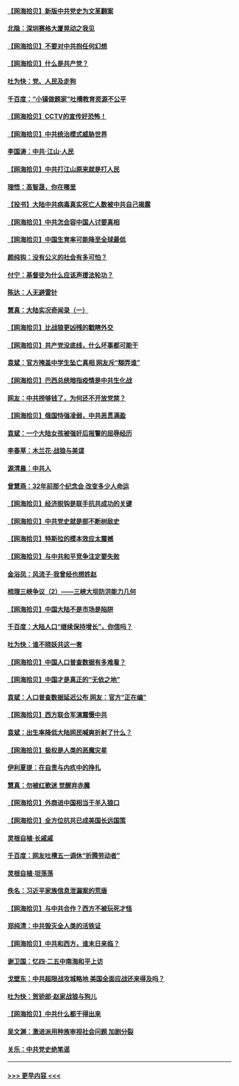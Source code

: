 #### [【网海拾贝】新版中共党史为文革翻案](../pages/nsc993/n12967526.md?t=05222102) 
#### [北隐：深圳赛格大厦晃动之我见](../pages/nsc993/n12967393.md?t=05222102) 
#### [【网海拾贝】不要对中共抱任何幻想](../pages/nsc993/n12965222.md?t=05222102) 
#### [【网海拾贝】什么是共产党？](../pages/nsc993/n12962781.md?t=05222102) 
#### [吐为快：党、人民及走狗](../pages/nsc993/n12962747.md?t=05222102) 
#### [千百度：“小镇做题家”吐槽教育资源不公平](../pages/nsc993/n12962705.md?t=05222102) 
#### [【网海拾贝】CCTV的宣传好恐怖！](../pages/nsc993/n12959984.md?t=05222102) 
#### [【网海拾贝】中共统治模式威胁世界](../pages/nsc993/n12957622.md?t=05222102) 
#### [李国涛：中共‧江山‧人民](../pages/nsc993/n12957502.md?t=05222102) 
#### [【网海拾贝】中共打江山原来就是打人民](../pages/nsc993/n12954345.md?t=05222102) 
#### [理悟：高智晟，你在哪里](../pages/nsc993/n12953115.md?t=05222102) 
#### [【投书】大陆中共病毒真实死亡人数被中共自己揭露](../pages/nsc993/n12953050.md?t=05222102) 
#### [【网海拾贝】中共怎会容中国人讨要真相](../pages/nsc993/n12952161.md?t=05222102) 
#### [【网海拾贝】中国生育率可能降至全球最低](../pages/nsc993/n12948793.md?t=05222102) 
#### [颜纯钩：没有公义的社会有多可怕？](../pages/nsc993/n12947626.md?t=05222102) 
#### [付宁：基督徒为什么应该声援法轮功？](../pages/nsc993/n12947233.md?t=05222102) 
#### [陈达：人无避雷针](../pages/nsc993/n12947098.md?t=05222102) 
#### [慧真：大陆实况奇闻录（一）](../pages/nsc993/n12945811.md?t=05222102) 
#### [【网海拾贝】比战狼更凶残的戳瞎外交](../pages/nsc993/n12945717.md?t=05222102) 
#### [【网海拾贝】共产党没底线，什么坏事都可能干](../pages/nsc993/n12942090.md?t=05222102) 
#### [袁斌：官方掩盖中学生坠亡真相 网友斥“糊弄谁”](../pages/nsc993/n12942029.md?t=05222102) 
#### [【网海拾贝】巴西总统暗指疫情是中共生化战](../pages/nsc993/n12938999.md?t=05222102) 
#### [网友：中共捞够钱了，为何还不开放党禁？](../pages/nsc993/n12938952.md?t=05222102) 
#### [【网海拾贝】俄国恃强凌弱，中共恶贯满盈](../pages/nsc993/n12936626.md?t=05222102) 
#### [袁斌：一个大陆女孩被强奸后报警的屈辱经历](../pages/nsc993/n12936547.md?t=05222102) 
#### [李春草：木兰花·战狼与美谍](../pages/nsc993/n12935995.md?t=05222102) 
#### [源清晨：中共人](../pages/nsc993/n12935589.md?t=05222102) 
#### [曾慧燕：32年前那个纪念会 改变多少人命运](../pages/nsc993/n12934233.md?t=05222102) 
#### [【网海拾贝】经济脱钩是联手抗共成功的关键](../pages/nsc993/n12934176.md?t=05222102) 
#### [【网海拾贝】中共党史就是部不断树敌史](../pages/nsc993/n12932844.md?t=05222102) 
#### [【网海拾贝】特斯拉的模本效应太震撼](../pages/nsc993/n12925626.md?t=05222102) 
#### [【网海拾贝】与中共和平竞争注定要失败](../pages/nsc993/n12923326.md?t=05222102) 
#### [金浴凤：风流子‧我曾经也想姓赵](../pages/nsc993/n12920911.md?t=05222102) 
#### [梳理三峡争议（2）——三峡大坝防洪能力几何](../pages/nsc993/n12920173.md?t=05222102) 
#### [【网海拾贝】中国大陆不是市场是陷阱](../pages/nsc993/n12920143.md?t=05222102) 
#### [千百度：大陆人口“继续保持增长”，你信吗？](../pages/nsc993/n12918946.md?t=05222102) 
#### [吐为快：谁不晓妖共这一套](../pages/nsc993/n12918941.md?t=05222102) 
#### [【网海拾贝】中国人口普查数据有多难看？](../pages/nsc993/n12917822.md?t=05222102) 
#### [【网海拾贝】中国才是真正的“无依之地”](../pages/nsc993/n12915845.md?t=05222102) 
#### [袁斌：人口普查数据延迟公布 网友：官方“正在编”](../pages/nsc993/n12915748.md?t=05222102) 
#### [【网海拾贝】西方联合军演震慑中共](../pages/nsc993/n12913466.md?t=05222102) 
#### [袁斌：出生率降低大陆网民喊爽折射了什么？](../pages/nsc993/n12913365.md?t=05222102) 
#### [【网海拾贝】极权是人类的恶魔灾星](../pages/nsc993/n12910697.md?t=05222102) 
#### [伊利夏提：在自责与内疚中的挣扎](../pages/nsc993/n12910493.md?t=05222102) 
#### [慧真：勿被红歌迷 觉醒弃赤魔](../pages/nsc993/n12910485.md?t=05222102) 
#### [【网海拾贝】外商进中国相当于羊入狼口](../pages/nsc993/n12908274.md?t=05222102) 
#### [【网海拾贝】全方位抗共已成美国长远国策](../pages/nsc993/n12906878.md?t=05222102) 
#### [灵根自植‧长戚戚](../pages/nsc993/n12905585.md?t=05222102) 
#### [千百度：网友吐槽五一调休“折腾劳动者”](../pages/nsc993/n12905934.md?t=05222102) 
#### [灵根自植‧坦荡荡](../pages/nsc993/n12905562.md?t=05222102) 
#### [佚名：习近平家族信息泄漏案的荒唐](../pages/nsc993/n12904705.md?t=05222102) 
#### [【网海拾贝】与中共合作？西方不被玩死才怪](../pages/nsc993/n12903873.md?t=05222102) 
#### [郑纯清：中共毁灭全人类的活铁证](../pages/nsc993/n12903785.md?t=05222102) 
#### [【网海拾贝】中共和西方，谁末日来临？](../pages/nsc993/n12903482.md?t=05222102) 
#### [谢卫国：忆四‧二五中南海和平上访](../pages/nsc993/n12902192.md?t=05222102) 
#### [戈壁东：中共超限战攻城略地 美国全面应战还来得及吗？](../pages/nsc993/n12902297.md?t=05222102) 
#### [吐为快：贺骄郎‧赵家战狼与狗儿](../pages/nsc993/n12902280.md?t=05222102) 
#### [【网海拾贝】中共什么都干得出来](../pages/nsc993/n12897500.md?t=05222102) 
#### [吴文渊：激进派用种族审视社会问题 加剧分裂](../pages/nsc993/n12893881.md?t=05222102) 
#### [关乐：中共党史绝笔谣](../pages/nsc993/n12897270.md?t=05222102) 

----
#### [ >>> 更早内容 <<< ](../indexes/nsc993-earlier.md)

